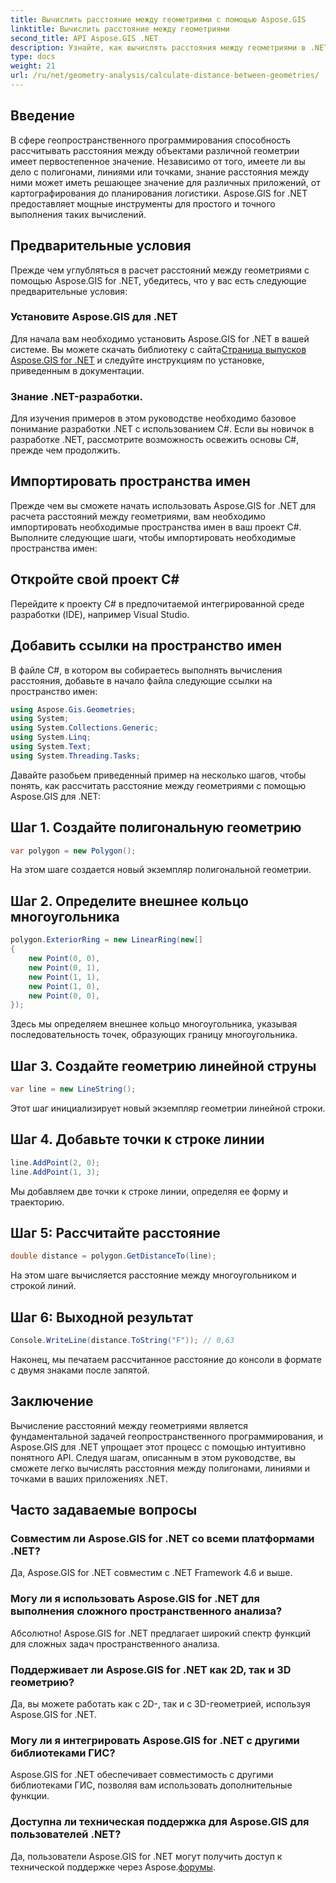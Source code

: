 ```yaml
---
title: Вычислить расстояние между геометриями с помощью Aspose.GIS
linktitle: Вычислить расстояние между геометриями
second_title: API Aspose.GIS .NET
description: Узнайте, как вычислять расстояния между геометриями в .NET с помощью Aspose.GIS. Пошаговое руководство с примерами кода. Усовершенствуйте свои геопространственные приложения.
type: docs
weight: 21
url: /ru/net/geometry-analysis/calculate-distance-between-geometries/
---
```

## Введение
В сфере геопространственного программирования способность рассчитывать расстояния между объектами различной геометрии имеет первостепенное значение. Независимо от того, имеете ли вы дело с полигонами, линиями или точками, знание расстояния между ними может иметь решающее значение для различных приложений, от картографирования до планирования логистики. Aspose.GIS for .NET предоставляет мощные инструменты для простого и точного выполнения таких вычислений.
## Предварительные условия
Прежде чем углубляться в расчет расстояний между геометриями с помощью Aspose.GIS for .NET, убедитесь, что у вас есть следующие предварительные условия:
### Установите Aspose.GIS для .NET
 Для начала вам необходимо установить Aspose.GIS for .NET в вашей системе. Вы можете скачать библиотеку с сайта[Страница выпусков Aspose.GIS for .NET](https://releases.aspose.com/gis/net/) и следуйте инструкциям по установке, приведенным в документации.
### Знание .NET-разработки.
Для изучения примеров в этом руководстве необходимо базовое понимание разработки .NET с использованием C#. Если вы новичок в разработке .NET, рассмотрите возможность освежить основы C#, прежде чем продолжить.

## Импортировать пространства имен
Прежде чем вы сможете начать использовать Aspose.GIS for .NET для расчета расстояний между геометриями, вам необходимо импортировать необходимые пространства имен в ваш проект C#. Выполните следующие шаги, чтобы импортировать необходимые пространства имен:
## Откройте свой проект C#
Перейдите к проекту C# в предпочитаемой интегрированной среде разработки (IDE), например Visual Studio.
## Добавить ссылки на пространство имен
В файле C#, в котором вы собираетесь выполнять вычисления расстояния, добавьте в начало файла следующие ссылки на пространство имен:
```csharp
using Aspose.Gis.Geometries;
using System;
using System.Collections.Generic;
using System.Linq;
using System.Text;
using System.Threading.Tasks;
```

Давайте разобьем приведенный пример на несколько шагов, чтобы понять, как рассчитать расстояние между геометриями с помощью Aspose.GIS для .NET:
## Шаг 1. Создайте полигональную геометрию
```csharp
var polygon = new Polygon();
```
На этом шаге создается новый экземпляр полигональной геометрии.
## Шаг 2. Определите внешнее кольцо многоугольника
```csharp
polygon.ExteriorRing = new LinearRing(new[]
{
    new Point(0, 0),
    new Point(0, 1),
    new Point(1, 1),
    new Point(1, 0),
    new Point(0, 0),
});
```
Здесь мы определяем внешнее кольцо многоугольника, указывая последовательность точек, образующих границу многоугольника.
## Шаг 3. Создайте геометрию линейной струны
```csharp
var line = new LineString();
```
Этот шаг инициализирует новый экземпляр геометрии линейной строки.
## Шаг 4. Добавьте точки к строке линии
```csharp
line.AddPoint(2, 0);
line.AddPoint(1, 3);
```
Мы добавляем две точки к строке линии, определяя ее форму и траекторию.
## Шаг 5: Рассчитайте расстояние
```csharp
double distance = polygon.GetDistanceTo(line);
```
На этом шаге вычисляется расстояние между многоугольником и строкой линий.
## Шаг 6: Выходной результат
```csharp
Console.WriteLine(distance.ToString("F")); // 0,63
```
Наконец, мы печатаем рассчитанное расстояние до консоли в формате с двумя знаками после запятой.

## Заключение
Вычисление расстояний между геометриями является фундаментальной задачей геопространственного программирования, и Aspose.GIS для .NET упрощает этот процесс с помощью интуитивно понятного API. Следуя шагам, описанным в этом руководстве, вы сможете легко вычислять расстояния между полигонами, линиями и точками в ваших приложениях .NET.
## Часто задаваемые вопросы
### Совместим ли Aspose.GIS for .NET со всеми платформами .NET?
Да, Aspose.GIS for .NET совместим с .NET Framework 4.6 и выше.
### Могу ли я использовать Aspose.GIS for .NET для выполнения сложного пространственного анализа?
Абсолютно! Aspose.GIS for .NET предлагает широкий спектр функций для сложных задач пространственного анализа.
### Поддерживает ли Aspose.GIS for .NET как 2D, так и 3D геометрию?
Да, вы можете работать как с 2D-, так и с 3D-геометрией, используя Aspose.GIS for .NET.
### Могу ли я интегрировать Aspose.GIS for .NET с другими библиотеками ГИС?
Aspose.GIS for .NET обеспечивает совместимость с другими библиотеками ГИС, позволяя вам использовать дополнительные функции.
### Доступна ли техническая поддержка для Aspose.GIS для пользователей .NET?
 Да, пользователи Aspose.GIS for .NET могут получить доступ к технической поддержке через Aspose.[форумы](https://forum.aspose.com/c/gis/33).